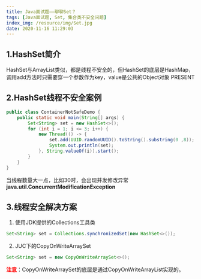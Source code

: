 ```yaml
---
title: Java面试题——聊聊Set？
tags: [Java面试题, Set, 集合类不安全问题]
index_img: /resource/img/Set.jpg
date: 2020-11-16 11:29:03
---
```


## 1.HashSet简介
HashSet与ArrayList类似，都是线程不安全的，但HashSet的底层是HashMap，调用add方法时只需要穿一个参数作为key，value是公共的Object对象 PRESENT

## 2.HashSet线程不安全案例
```java
public class ContainerNotSafeDemo {
    public static void main(String[] args) {
        Set<String> set = new HashSet<>();
        for (int i = 1; i <= 3; i++) {
            new Thread(() -> {
                set.add(UUID.randomUUID().toString().substring(0 ,8));
                System.out.println(set);
            }, String.valueOf(i)).start();
        }
    }
}
```
当线程数量大一点，比如30时，会出现并发修改异常**java.util.ConcurrentModificationException**

## 3.线程安全解决方案
1. 使用JDK提供的Collections工具类
```java
Set<String> set = Collections.synchronizedSet(new HashSet<>());
```
2. JUC下的CopyOnWriteArraySet
```java
Set<String> set = new CopyOnWriteArraySet<>();
```
<font color=#FF000>**注意**</font>：CopyOnWriteArraySet的底层是通过CopyOnWriteArrayList实现的。

